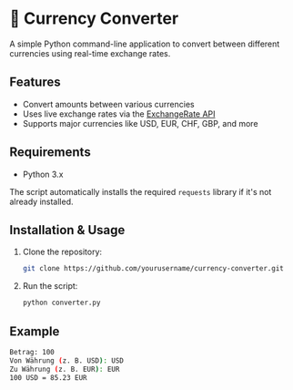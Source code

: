 # 💱 Currency Converter

A simple Python command-line application to convert between different currencies using real-time exchange rates.

## Features
- Convert amounts between various currencies
- Uses live exchange rates via the [ExchangeRate API](https://www.exchangerate-api.com/)
- Supports major currencies like USD, EUR, CHF, GBP, and more

## Requirements
- Python 3.x

The script automatically installs the required `requests` library if it's not already installed.

## Installation & Usage
1. Clone the repository:
    ```bash
    git clone https://github.com/yourusername/currency-converter.git
    ```
2. Run the script:
    ```bash
    python converter.py
    ```

## Example
```bash
Betrag: 100
Von Währung (z. B. USD): USD
Zu Währung (z. B. EUR): EUR
100 USD = 85.23 EUR
